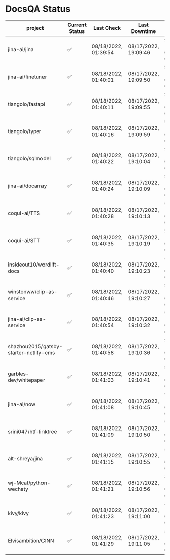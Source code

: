 # DocsQA Status

|               project                |Current Status|     Last Check     |   Last Downtime    |             % Uptime              |
|--------------------------------------|--------------|--------------------|--------------------|-----------------------------------|
|jina-ai/jina                          |✅            |08/18/2022, 01:39:54|08/17/2022, 19:09:46|94.669 (since 08/15/2022, 07:09:42)|
|jina-ai/finetuner                     |✅            |08/18/2022, 01:40:01|08/17/2022, 19:09:50|94.673 (since 08/15/2022, 07:09:42)|
|tiangolo/fastapi                      |✅            |08/18/2022, 01:40:11|08/17/2022, 19:09:55|94.682 (since 08/15/2022, 07:09:42)|
|tiangolo/typer                        |✅            |08/18/2022, 01:40:16|08/17/2022, 19:09:59|94.684 (since 08/15/2022, 07:09:42)|
|tiangolo/sqlmodel                     |✅            |08/18/2022, 01:40:22|08/17/2022, 19:10:04|94.686 (since 08/15/2022, 07:09:42)|
|jina-ai/docarray                      |✅            |08/18/2022, 01:40:24|08/17/2022, 19:10:09|94.683 (since 08/15/2022, 07:09:42)|
|coqui-ai/TTS                          |✅            |08/18/2022, 01:40:28|08/17/2022, 19:10:13|94.682 (since 08/15/2022, 07:09:42)|
|coqui-ai/STT                          |✅            |08/18/2022, 01:40:35|08/17/2022, 19:10:19|94.686 (since 08/15/2022, 07:09:42)|
|insideout10/wordlift-docs             |✅            |08/18/2022, 01:40:40|08/17/2022, 19:10:23|85.117 (since 08/15/2022, 07:09:42)|
|winstonww/clip-as-service             |✅            |08/18/2022, 01:40:46|08/17/2022, 19:10:27|94.690 (since 08/15/2022, 07:09:42)|
|jina-ai/clip-as-service               |✅            |08/18/2022, 01:40:54|08/17/2022, 19:10:32|94.696 (since 08/15/2022, 07:09:42)|
|shazhou2015/gatsby-starter-netlify-cms|✅            |08/18/2022, 01:40:58|08/17/2022, 19:10:36|94.695 (since 08/15/2022, 07:09:42)|
|garbles-dev/whitepaper                |✅            |08/18/2022, 01:41:03|08/17/2022, 19:10:41|94.697 (since 08/15/2022, 07:09:42)|
|jina-ai/now                           |✅            |08/18/2022, 01:41:08|08/17/2022, 19:10:45|94.697 (since 08/15/2022, 07:09:42)|
|srini047/htf-linktree                 |✅            |08/18/2022, 01:41:09|08/17/2022, 19:10:50|94.693 (since 08/15/2022, 07:09:42)|
|alt-shreya/jina                       |✅            |08/18/2022, 01:41:15|08/17/2022, 19:10:55|87.643 (since 08/15/2022, 07:09:42)|
|wj-Mcat/python-wechaty                |✅            |08/18/2022, 01:41:21|08/17/2022, 19:10:56|87.653 (since 08/15/2022, 07:09:42)|
|kivy/kivy                             |✅            |08/18/2022, 01:41:23|08/17/2022, 19:11:00|87.646 (since 08/15/2022, 07:09:42)|
|Elvisambition/CINN                    |✅            |08/18/2022, 01:41:29|08/17/2022, 19:11:05|87.650 (since 08/15/2022, 07:09:42)|

